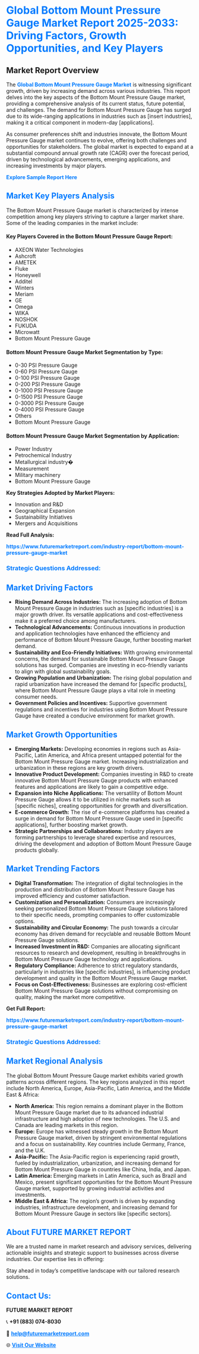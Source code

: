 <h1 style="color: #007BFF;">Global Bottom Mount Pressure Gauge Market Report 2025-2033: Driving Factors, Growth Opportunities, and Key Players</h1>

<section id="overview">
<h2>Market Report Overview</h2>
<p>The <a href="https://www.futuremarketreport.com/industry-report/bottom-mount-pressure-gauge-market" style="color: #007BFF; text-decoration: none;"><strong>Global Bottom Mount Pressure Gauge Market</strong></a> is witnessing significant growth, driven by increasing demand across various industries. This report delves into the key aspects of the Bottom Mount Pressure Gauge market, providing a comprehensive analysis of its current status, future potential, and challenges. The demand for Bottom Mount Pressure Gauge has surged due to its wide-ranging applications in industries such as [insert industries], making it a critical component in modern-day [applications].</p>
<p>As consumer preferences shift and industries innovate, the Bottom Mount Pressure Gauge market continues to evolve, offering both challenges and opportunities for stakeholders. The global market is expected to expand at a substantial compound annual growth rate (CAGR) over the forecast period, driven by technological advancements, emerging applications, and increasing investments by major players.</p>
</section>

<section id="overview">
<p><a href="https://www.futuremarketreport.com/request-sample/reportId=99814" style="color: #007BFF; text-decoration: none;"><strong>Explore Sample Report Here</strong></a></p>
</section>

<section id="key-players">
<h2 style="color: #007BFF;">Market Key Players Analysis</h2>
<p>The Bottom Mount Pressure Gauge market is characterized by intense competition among key players striving to capture a larger market share. Some of the leading companies in the market include:</p>
<h4>Key Players Covered in the Bottom Mount Pressure Gauge Report:</h4>
<ul><li>AXEON Water Technologies</li><li>Ashcroft</li><li>AMETEK</li><li>Fluke</li><li>Honeywell</li><li>Additel</li><li>Winters</li><li>Meriam</li><li>GE</li><li>Omega</li><li>WIKA</li><li>NOSHOK</li><li>FUKUDA</li><li>Microwatt</li><li>Bottom Mount Pressure Gauge</li></ul>
<h4>Bottom Mount Pressure Gauge Market Segmentation by Type:</h4>
<ul><li>0-30 PSI Pressure Gauge</li><li>0-60 PSI Pressure Gauge</li><li>0-100 PSI Pressure Gauge</li><li>0-200 PSI Pressure Gauge</li><li>0-1000 PSI Pressure Gauge</li><li>0-1500 PSI Pressure Gauge</li><li>0-3000 PSI Pressure Gauge</li><li>0-4000 PSI Pressure Gauge</li><li>Others</li><li>Bottom Mount Pressure Gauge</li></ul>

<h4>Bottom Mount Pressure Gauge Market Segmentation by Application:</h4>
<ul><li>Power Industry</li><li>Petrochemical Industry</li><li>Metallurgical industry�</li><li>Measurement</li><li>Military machinery</li><li>Bottom Mount Pressure Gauge</li></ul>
<p><strong>Key Strategies Adopted by Market Players:</strong></p>
<ul>
<li>Innovation and R&D</li>
<li>Geographical Expansion</li>
<li>Sustainability Initiatives</li>
<li>Mergers and Acquisitions</li>
</ul>
</section>

<section>
<p><strong>Read Full Analysis: </strong></p><a href="https://www.futuremarketreport.com/industry-report/bottom-mount-pressure-gauge-market" style="color: #007BFF; text-decoration: none;"><strong>https://www.futuremarketreport.com/industry-report/bottom-mount-pressure-gauge-market</strong></a>
<h3 style="color: #007BFF;">Strategic Questions Addressed:</h3>
</section>

<section id="driving-factors">
<h2 style="color: #007BFF;">Market Driving Factors</h2>
<ul>
<li><strong>Rising Demand Across Industries:</strong> The increasing adoption of Bottom Mount Pressure Gauge in industries such as [specific industries] is a major growth driver. Its versatile applications and cost-effectiveness make it a preferred choice among manufacturers.</li>
<li><strong>Technological Advancements:</strong> Continuous innovations in production and application technologies have enhanced the efficiency and performance of Bottom Mount Pressure Gauge, further boosting market demand.</li>
<li><strong>Sustainability and Eco-Friendly Initiatives:</strong> With growing environmental concerns, the demand for sustainable Bottom Mount Pressure Gauge solutions has surged. Companies are investing in eco-friendly variants to align with global sustainability goals.</li>
<li><strong>Growing Population and Urbanization:</strong> The rising global population and rapid urbanization have increased the demand for [specific products], where Bottom Mount Pressure Gauge plays a vital role in meeting consumer needs.</li>
<li><strong>Government Policies and Incentives:</strong> Supportive government regulations and incentives for industries using Bottom Mount Pressure Gauge have created a conducive environment for market growth.</li>
</ul>
</section>

<section id="growth-opportunities">
<h2 style="color: #007BFF;">Market Growth Opportunities</h2>
<ul>
<li><strong>Emerging Markets:</strong> Developing economies in regions such as Asia-Pacific, Latin America, and Africa present untapped potential for the Bottom Mount Pressure Gauge market. Increasing industrialization and urbanization in these regions are key growth drivers.</li>
<li><strong>Innovative Product Development:</strong> Companies investing in R&D to create innovative Bottom Mount Pressure Gauge products with enhanced features and applications are likely to gain a competitive edge.</li>
<li><strong>Expansion into Niche Applications:</strong> The versatility of Bottom Mount Pressure Gauge allows it to be utilized in niche markets such as [specific niches], creating opportunities for growth and diversification.</li>
<li><strong>E-commerce Growth:</strong> The rise of e-commerce platforms has created a surge in demand for Bottom Mount Pressure Gauge used in [specific applications], further boosting market growth.</li>
<li><strong>Strategic Partnerships and Collaborations:</strong> Industry players are forming partnerships to leverage shared expertise and resources, driving the development and adoption of Bottom Mount Pressure Gauge products globally.</li>
</ul>
</section>

<section id="trending-factors">
<h2 style="color: #007BFF;">Market Trending Factors</h2>
<ul>
<li><strong>Digital Transformation:</strong> The integration of digital technologies in the production and distribution of Bottom Mount Pressure Gauge has improved efficiency and customer satisfaction.</li>
<li><strong>Customization and Personalization:</strong> Consumers are increasingly seeking personalized Bottom Mount Pressure Gauge solutions tailored to their specific needs, prompting companies to offer customizable options.</li>
<li><strong>Sustainability and Circular Economy:</strong> The push towards a circular economy has driven demand for recyclable and reusable Bottom Mount Pressure Gauge solutions.</li>
<li><strong>Increased Investment in R&D:</strong> Companies are allocating significant resources to research and development, resulting in breakthroughs in Bottom Mount Pressure Gauge technology and applications.</li>
<li><strong>Regulatory Compliance:</strong> Adherence to strict regulatory standards, particularly in industries like [specific industries], is influencing product development and quality in the Bottom Mount Pressure Gauge market.</li>
<li><strong>Focus on Cost-Effectiveness:</strong> Businesses are exploring cost-efficient Bottom Mount Pressure Gauge solutions without compromising on quality, making the market more competitive.</li>
</ul>
</section>

<section>
<p><strong>Get Full Report: </strong></p><a href="https://www.futuremarketreport.com/industry-report/bottom-mount-pressure-gauge-market" style="color: #007BFF; text-decoration: none;"><strong>https://www.futuremarketreport.com/industry-report/bottom-mount-pressure-gauge-market</strong></a>
<h3 style="color: #007BFF;">Strategic Questions Addressed:</h3>
</section>


<section id="regional-analysis">
<h2 style="color: #007BFF;">Market Regional Analysis</h2>
<p>The global Bottom Mount Pressure Gauge market exhibits varied growth patterns across different regions. The key regions analyzed in this report include North America, Europe, Asia-Pacific, Latin America, and the Middle East & Africa:</p>
<ul>
<li><strong>North America:</strong> This region remains a dominant player in the Bottom Mount Pressure Gauge market due to its advanced industrial infrastructure and high adoption of new technologies. The U.S. and Canada are leading markets in this region.</li>
<li><strong>Europe:</strong> Europe has witnessed steady growth in the Bottom Mount Pressure Gauge market, driven by stringent environmental regulations and a focus on sustainability. Key countries include Germany, France, and the U.K.</li>
<li><strong>Asia-Pacific:</strong> The Asia-Pacific region is experiencing rapid growth, fueled by industrialization, urbanization, and increasing demand for Bottom Mount Pressure Gauge in countries like China, India, and Japan.</li>
<li><strong>Latin America:</strong> Emerging markets in Latin America, such as Brazil and Mexico, present significant opportunities for the Bottom Mount Pressure Gauge market, supported by growing industrial activities and investments.</li>
<li><strong>Middle East & Africa:</strong> The region’s growth is driven by expanding industries, infrastructure development, and increasing demand for Bottom Mount Pressure Gauge in sectors like [specific sectors].</li>
</ul>
</section>

<footer>
<h2 style="color: #007BFF;">About FUTURE MARKET REPORT</h2>
<p>We are a trusted name in market research and advisory services, delivering actionable insights and strategic support to businesses across diverse industries. Our expertise lies in offering:</p>

<p>Stay ahead in today’s competitive landscape with our tailored research solutions.</p>

<h2 style="color: #007BFF;">Contact Us:</h2>
<p><strong>FUTURE MARKET REPORT</strong></p>
<p>📞 <strong>+91 (883) 074-8030</strong></p>
<p>📧 <strong><a href="mailto:help@futuremarketreport.com" style="color: #007BFF;">help@futuremarketreport.com</a></strong></p>
<p>🌐 <strong><a href="https://www.futuremarketreport.com/" style="color: #007BFF;">Visit Our Website</a></strong></p>
</footer>